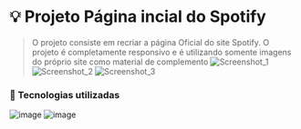 # 💡 Projeto Página incial do Spotify
> O projeto consiste em recriar a página Oficial do site Spotify. O projeto é completamente responsivo e é utilizando somente imagens do próprio site como material de
complemento
![Screenshot_1](https://user-images.githubusercontent.com/110859302/199860544-68419a68-5203-40df-963a-64227246d8b7.png)
![Screenshot_2](https://user-images.githubusercontent.com/110859302/199860555-db0a4c1e-ba2c-4ced-b8ed-8a604ab78ca2.png)
![Screenshot_3](https://user-images.githubusercontent.com/110859302/199860556-3ef1f8db-5f97-4a03-9241-1a7c5bf05c92.png)

### 🔧 Tecnologias utilizadas
![image](https://img.shields.io/badge/HTML5-E34F26?style=for-the-badge&logo=html5&logoColor=white) ![image](https://img.shields.io/badge/CSS3-1572B6?style=for-the-badge&logo=css3&logoColor=white)

